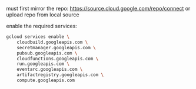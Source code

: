must first mirror the repo: https://source.cloud.google.com/repo/connect
or upload repo from local source

enable the required services:
```bash
gcloud services enable \
    cloudbuild.googleapis.com \
    secretmanager.googleapis.com \
    pubsub.googleapis.com \
    cloudfunctions.googleapis.com \
    run.googleapis.com \
    eventarc.googleapis.com \
    artifactregistry.googleapis.com \
    compute.googleapis.com
```
